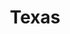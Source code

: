 ---
title: "Texas"
hashtag: texas
borders:
  - Arkansas
  - Gulf of Mexico
  - Louisiana
  - Mexico
  - New Mexico
  - Oklahoma
tags:
  - State
  - United States
---